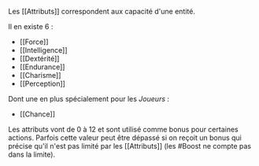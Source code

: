 Les [[Attributs]] correspondent aux capacité d'une entité.

Il en existe 6 :
- [[Force]]
- [[Intelligence]]
- [[Dextérité]]
- [[Endurance]]
- [[Charisme]]
- [[Perception]]

Dont une en plus spécialement pour les *Joueurs* :
- [[Chance]]

Les attributs vont de 0 à 12 et sont utilisé comme bonus pour certaines actions.
Parfois cette valeur peut être dépassé si on reçoit un bonus qui précise qu'il n'est pas limité par les [[Attributs]] (les #Boost ne compte pas dans la limite).